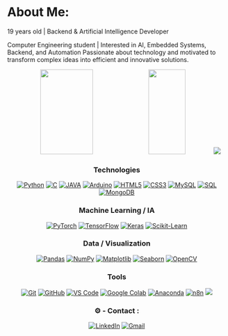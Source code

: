 # About Me:
19 years old | Backend & Artificial Intelligence Developer

Computer Engineering student | Interested in AI, Embedded Systems, Backend, and Automation
Passionate about technology and motivated to transform complex ideas into efficient and innovative solutions.
<!--Status Tecnoligia-->
<div align="center">  
  <img width="49%" height="195px" src="https://github-readme-stats.vercel.app/api?username=Ka1ux&show_icons=true&count_private=true&hide_border=true&title_color=FFFFFF&icon_color=1E90FF&text_color=FFFFFF&bg_color=0d1117" /> 
  <img width="41%" height="195px" src="https://github-readme-stats.vercel.app/api/top-langs/?username=Ka1ux&layout=compact&hide_border=true&title_color=FFFFFF&text_color=FFFFFF&bg_color=0d1117" />
  

<!--Minhas Habilidades-->

<img src="https://user-images.githubusercontent.com/73097560/115834477-dbab4500-a447-11eb-908a-139a6edaec5c.gif">

### Technologies
[![Python](https://img.shields.io/badge/python-000000?style=for-the-badge&logo=python&logoColor=white)]()
[![C](https://img.shields.io/badge/c-000000?style=for-the-badge&logo=cplusplus&logoColor=white)]()
[![JAVA](https://img.shields.io/badge/Java-000000?style=for-the-badge&logo=openjdk&logoColor=white)]()
[![Arduino](https://img.shields.io/badge/arduino-000000?style=for-the-badge&logo=arduino&logoColor=white)]()
[![HTML5](https://img.shields.io/badge/html-000000?style=for-the-badge&logo=html5&logoColor=white)]()
[![CSS3](https://img.shields.io/badge/css-000000?style=for-the-badge&logo=css3&logoColor=white)]()
[![MySQL](https://img.shields.io/badge/MySQL-000000?style=for-the-badge&logo=mysql&logoColor=white)]()
[![SQL](https://img.shields.io/badge/SQL-000000?style=for-the-badge&logo=sql&logoColor=white)]()
[![MongoDB](https://img.shields.io/badge/MongoDB-000000?style=for-the-badge&logo=mongodb&logoColor=white)]()

### Machine Learning / IA
[![PyTorch](https://img.shields.io/badge/PyTorch-000000?style=for-the-badge&logo=PyTorch&logoColor=white)]()
[![TensorFlow](https://img.shields.io/badge/TensorFlow-000000?style=for-the-badge&logo=tensorflow&logoColor=white)]()
[![Keras](https://img.shields.io/badge/Keras-000000?style=for-the-badge&logo=keras&logoColor=white)]()
[![Scikit-Learn](https://img.shields.io/badge/scikit--learn-000000?style=for-the-badge&logo=scikitlearn&logoColor=white)]()

### Data / Visualization
[![Pandas](https://img.shields.io/badge/pandas-000000?style=for-the-badge&logo=pandas&logoColor=white)]()
[![NumPy](https://img.shields.io/badge/NumPy-000000?style=for-the-badge&logo=numpy&logoColor=white)]()
[![Matplotlib](https://img.shields.io/badge/Matplotlib-000000?style=for-the-badge&logo=matplotlib&logoColor=white)]()
[![Seaborn](https://img.shields.io/badge/Seaborn-000000?style=for-the-badge&logo=seaborn&logoColor=white)]()
[![OpenCV](https://img.shields.io/badge/OpenCV-000000?style=for-the-badge&logo=OpenCV&logoColor=white)]()

### Tools
[![Git](https://img.shields.io/badge/git-000000?style=for-the-badge&logo=git&logoColor=white)]()
[![GitHub](https://img.shields.io/badge/github-000000?style=for-the-badge&logo=github&logoColor=white)]()
[![VS Code](https://img.shields.io/badge/vs%20code-000000?style=for-the-badge&logo=visual-studio-code&logoColor=white)]()
[![Google Colab](https://img.shields.io/badge/Google%20Colab-000000?style=for-the-badge&logo=googlecolab&logoColor=white)]()
[![Anaconda](https://img.shields.io/badge/anaconda-000000?style=for-the-badge&logo=anaconda&logoColor=white)]()
[![n8n](https://img.shields.io/badge/n8n-000000?style=for-the-badge&logo=n8n&logoColor=white)]()
<img src="https://user-images.githubusercontent.com/73097560/115834477-dbab4500-a447-11eb-908a-139a6edaec5c.gif">

<!--Area de Contato-->
### ⚙️ - Contact :

[![LinkedIn](https://go-skill-icons.vercel.app/api/icons?i=linkedin)](https://www.linkedin.com/in/kau%C3%A3barroso/)
[![Gmail](https://skillicons.dev/icons?i=gmail)](mailto:kaua.barrososilva6@gmail.com)
